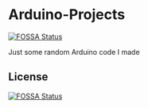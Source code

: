 # Arduino-Projects
[![FOSSA Status](https://app.fossa.io/api/projects/git%2Bgithub.com%2FCubox-%2FArduino-Projects.svg?type=shield)](https://app.fossa.io/projects/git%2Bgithub.com%2FCubox-%2FArduino-Projects?ref=badge_shield)


Just some random Arduino code I made


## License
[![FOSSA Status](https://app.fossa.io/api/projects/git%2Bgithub.com%2FCubox-%2FArduino-Projects.svg?type=large)](https://app.fossa.io/projects/git%2Bgithub.com%2FCubox-%2FArduino-Projects?ref=badge_large)